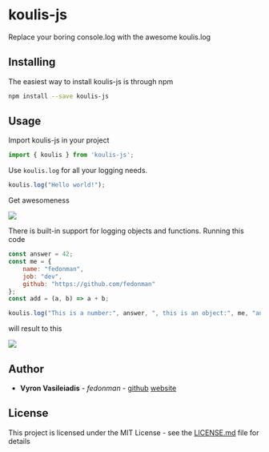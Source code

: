 # koulis-js

Replace your boring console.log with the awesome koulis.log

## Installing

The easiest way to install koulis-js is through npm

```bash
npm install --save koulis-js
```

## Usage

Import koulis-js in your project

```js
import { koulis } from 'koulis-js';
```

Use `koulis.log` for all your logging needs.

```js
koulis.log("Hello world!");
```

Get awesomeness

![](assets/koulis-01.gif)

There is built-in support for logging objects and functions. Running this code

```js
const answer = 42;
const me = {
    name: "fedonman",
    job: "dev",
    github: "https://github.com/fedonman"
};
const add = (a, b) => a + b;

koulis.log("This is a number:", answer, ", this is an object:", me, "and this is a function:", add);
```

will result to this

![](assets/koulis-02.gif)

## Author

* **Vyron Vasileiadis** - *fedonman* - [github](https://github.com/fedonman) [website](https://fedonman.com)

## License

This project is licensed under the MIT License - see the [LICENSE.md](LICENSE.md) file for details